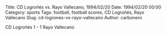Title: CD Logroñés vs. Rayo Vallecano, 1994/02/20
Date: 1994/02/20 00:00
Category: sports
Tags: football, football scores, CD Logroñés, Rayo Vallecano
Slug: cd-logrones-vs-rayo-vallecano
Author: carbonero


CD Logroñés 1 - 1 Rayo Vallecano
